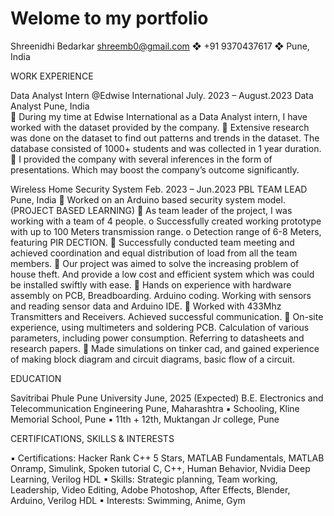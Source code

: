 # Welome to my portfolio
Shreenidhi Bedarkar
shreemb0@gmail.com ❖ +91 9370437617 ❖ Pune, India

WORK EXPERIENCE 

Data Analyst Intern @Edwise International 				                   July. 2023 – August.2023 
Data Analyst												   Pune, India	
	During my time at Edwise International as a Data Analyst intern, I have worked with the dataset provided by the company.
	Extensive research was done on the dataset to find out patterns and trends in the dataset. The database consisted of 1000+ students and was collected in 1 year duration.
	I provided the company with several inferences in the form of presentations. Which may boost the company’s outcome significantly.

Wireless Home Security System	   						             Feb. 2023 – Jun.2023
PBL TEAM LEAD 	 										   Pune, India 
	Worked on an Arduino based security system model. (PROJECT BASED LEARNING)
	As team leader of the project, I was working with a team of 4 people.
o	Successfully created working prototype with up to 100 Meters transmission range.
o	Detection range of 6-8 Meters, featuring PIR DECTION.
	Successfully conducted team meeting and achieved coordination and equal distribution of load from all the team members.
	Our project was aimed to solve the increasing problem of house theft. And provide a low cost and efficient system which was could be installed swiftly with ease.
	Hands on experience with hardware assembly on PCB, Breadboarding. Arduino coding. Working with sensors and reading sensor data and Arduino IDE.
	Worked with 433Mhz Transmitters and Receivers. Achieved successful communication.
	On-site experience, using multimeters and soldering PCB. Calculation of various parameters, including power consumption. Referring to datasheets and research papers.
	Made simulations on tinker cad, and gained experience of making block diagram and circuit diagrams, basic flow of a circuit.  


EDUCATION 
	
Savitribai Phule Pune University 					                     	          June, 2025 (Expected)
B.E. Electronics and Telecommunication Engineering			   	           	                 Pune, Maharashtra
▪	Schooling, Kline Memorial School, Pune
▪	11th + 12th, Muktangan Jr college, Pune

CERTIFICATIONS, SKILLS & INTERESTS

▪	Certifications: Hacker Rank C++ 5 Stars, MATLAB Fundamentals, MATLAB Onramp, Simulink, Spoken tutorial C, C++, Human Behavior, Nvidia Deep Learning, Verilog HDL
▪	Skills: Strategic planning, Team working, Leadership, Video Editing, Adobe Photoshop, After Effects, Blender, Arduino, Verilog HDL
▪	Interests: Swimming, Anime, Gym

